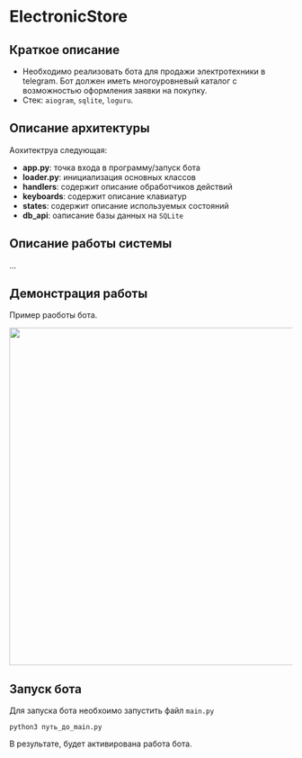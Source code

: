 # ElectronicStore

## Краткое описание

- Необходимо реализовать бота для продажи электротехники в telegram. Бот должен иметь многоуровневый каталог с возможностью оформления заявки на покупку.
- Стек: `aiogram`, `sqlite`, `loguru`.

## Описание архитектуры

Аохитектруа следующая:

- **app.py**: точка входа в программу/запуск бота
- **loader.py**: инициализация основных классов
- **handlers**: содержит описание обработчиков действий
- **keyboards**: содержит описание клавиатур
- **states**: содержит описание используемых состояний
- **db_api**: оаписание базы данных на `SQLite`

## Описание работы системы

...

## Демонстрация работы

Пример раоботы бота.

<img src="readme_data\ready_video.gif" swidth="400" height="600">


## Запуск бота

Для запуска бота необхоимо запустить файл `main.py`

`python3 путь_до_main.py`

В результате, будет активирована работа бота.

